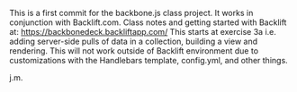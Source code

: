 This is a first commit for the backbone.js class project.
It works in conjunction with Backlift.com. 
Class notes and getting started with Backlift at:
https://backbonedeck.backliftapp.com/ 
This starts at exercise 3a i.e. adding server-side pulls of data
in a collection, building a view and rendering.
This will not work outside of Backlift environment due to
customizations with the Handlebars template, config.yml, and other things.

j.m.

